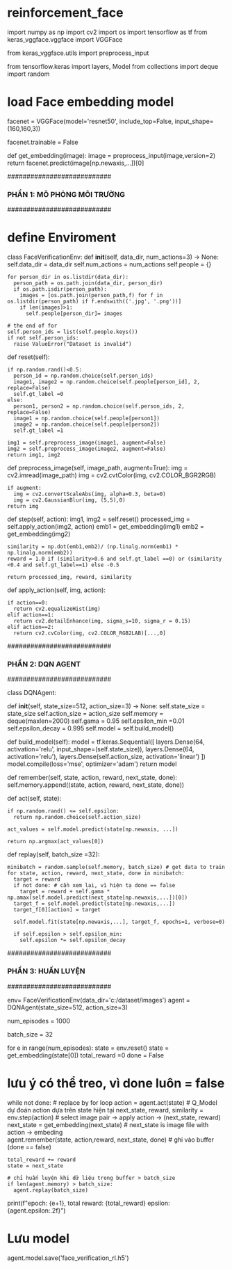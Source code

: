 # reinforcement_face
import numpy as np
import cv2
import os
import tensorflow as tf
from keras_vggface.vggface import VGGFace

from keras_vggface.utils import preprocess_input

from tensorflow.keras import layers, Model
from collections import deque
import random

# load Face embedding model
facenet = VGGFace(model='resnet50',
                  include_top=False,
                  input_shape=(160,160,3))

facenet.trainable = False

def get_embedding(image):
  image = preprocess_input(image,version=2)
  return facenet.predict(image[np.newaxis,...])[0]




###########################
### PHẦN 1: MÔ PHỎNG MÔI TRƯỜNG ###
###########################

# define Enviroment

class FaceVerificationEnv:
  def __init__(self, data_dir, num_actions=3) -> None:
    self.data_dir = data_dir
    self.num_actions = num_actions
    self.people = {}

    for person_dir in os.listdir(data_dir):
      person_path = os.path.join(data_dir, person_dir)
      if os.path.isdir(person_path):
        images = [os.path.join(person_path,f) for f in os.listdir(person_path) if f.endswith(('.jpg', '.png'))]
        if len(images)>1:
          self.people[person_dir]= images
    
    # the end of for
    self.person_ids = list(self.people.keys())
    if not self.person_ids:
      raise ValueError("Dataset is invalid")

  def reset(self):
    
    if np.random.rand()<0.5:
      person_id = np.random.choice(self.person_ids)
      image1, image2 = np.random.choice(self.people[person_id], 2, replace=False)
      self.gt_label =0
    else:
      person1, person2 = np.random.choice(self.person_ids, 2, replace=False)
      image1 = np.random.choice(self.people[person1])
      image2 = np.random.choice(self.people[person2])
      self.gt_label =1
    
    img1 = self.preprocess_image(image1, augment=False)
    img2 = self.preprocess_image(image2, augment=False)
    return img1, img2
  
  def preprocess_image(self, image_path, augment=True):
    img = cv2.imread(image_path)
    img = cv2.cvtColor(img, cv2.COLOR_BGR2RGB)

    if augment:
      img = cv2.convertScaleAbs(img, alpha=0.3, beta=0)
      img = cv2.GaussianBlur(img, (5,5),0)
    return img

  def step(self, action):
    img1, img2 = self.reset()
    processed_img = self.apply_action(img2, action)
    emb1 = get_embedding(img1)
    emb2 = get_embedding(img2)

    similarity = np.dot(emb1,emb2)/ (np.linalg.norm(emb1) * np.linalg.norm(emb2))
    reward = 1.0 if (similarity>0.6 and self.gt_label ==0) or (similarity <0.4 and self.gt_label==1) else -0.5

    return processed_img, reward, similarity

  def apply_action(self, img, action):

    if action==0:
      return cv2.equalizeHist(img)
    elif action==1:
      return cv2.detailEnhance(img, sigma_s=10, sigma_r = 0.15)
    elif action==2:
      return cv2.cvColor(img, cv2.COLOR_RGB2LAB)[...,0]

###########################
### PHẦN 2: DQN AGENT ###
###########################

class DQNAgent:

  def __init__(self, state_size=512, action_size=3) -> None:
    self.state_size = state_size
    self.action_size = action_size
    self.memory = deque(maxlen=2000)
    self.gama = 0.95
    self.epsilon_min =0.01
    self.epsilon_decay = 0.995
    self.model = self.build_model()
  

  def build_model(self):
    model = tf.keras.Sequential([
        layers.Dense(64, activation='relu', input_shape=(self.state_size)),
        layers.Dense(64, activation='relu'),
        layers.Dense(self.action_size, activation='linear')
    ])
    model.compile(loss='mse', optimizer='adam')
    return model

  def remember(self, state, action, reward, next_state, done):
    self.memory.append((state, action, reward, next_state, done))
  
  def act(self, state):

    if np.random.rand() <= self.epsilon:
      return np.random.choice(self.action_size)
    
    act_values = self.model.predict(state[np.newaxis, ...])

    return np.argmax(act_values[0])

  def replay(self, batch_size =32):

    minibatch = random.sample(self.memory, batch_size) # get data to train
    for state, action, reward, next_state, done in minibatch:
      target = reward
      if not done: # cần xem lại, vì hiện tạ done == false
        target = reward + self.gama * np.amax(self.model.predict(next_state[np.newaxis,...])[0])
      target_f = self.model.predict(state[np.newaxis,...])
      target_f[0][action] = target

      self.model.fit(state[np.newaxis,...], target_f, epochs=1, verbose=0)

      if self.epsilon > self.epsilon_min:
        self.epsilon *= self.epsilon_decay

###########################
### PHẦN 3: HUẤN LUYỆN ###
###########################

env= FaceVerificationEnv(data_dir='c:/dataset/images')
agent = DQNAgent(state_size=512, action_size=3)

num_episodes = 1000

batch_size = 32

for e in range(num_episodes):
  state = env.reset()
  state = get_embedding(state[0])
  total_reward =0
  done = False
# lưu ý có thể treo, vì done luôn = false
  while not done: # replace by for loop
    action = agent.act(state) # Q_Model dự đoán action dựa trên state  hiện tại 
    next_state, reward, similarity = env.step(action) # select image pair -> apply action -> (next_state, reward)     
    next_state = get_embedding(next_state) # next_state is image file with action -> embeding    
    agent.remember(state, action,reward, next_state, done) # ghi vào buffer (done == false)

    total_reward += reward
    state = next_state

    # chỉ huấn luyện khi dữ liệu trong buffer > batch_size
    if len(agent.memory) > batch_size:
      agent.replay(batch_size)      
  print(f"epoch: {e+1}, total reward: {total_reward} epsilon: {agent.epsilon:.2f}")
  

# Lưu model
agent.model.save('face_verification_rl.h5')
